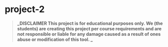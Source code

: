 # project-2
> **_DISCLAIMER This project is for educational purposes only. We (the students) are creating this project per course requirements and are not responsible or liable for any damage caused as a result of ones abuse or modification of this tool. _**
